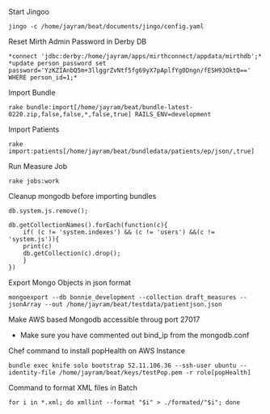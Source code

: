 Start Jingoo

```
jingo -c /home/jayram/beat/documents/jingo/config.yaml
```
Reset Mirth Admin Password in Derby DB
```
*connect 'jdbc:derby:/home/jayram/apps/mirthconnect/appdata/mirthdb';*
*update person_password set password='YzKZIAnbQ5m+3llggrZvNtf5fg69yX7pAplfYg0Dngn/fESH93OktQ==' WHERE person_id=1;*
```

Import Bundle
```
rake bundle:import[/home/jayram/beat/bundle-latest-0220.zip,false,false,*,false,true] RAILS_ENV=development
```

Import Patients
```
rake import:patients[/home/jayram/beat/bundledata/patients/ep/json/,true]
```

Run Measure Job
```
rake jobs:work
```

Cleanup mongodb before importing bundles

```
db.system.js.remove();

db.getCollectionNames().forEach(function(c){
    if( (c != 'system.indexes') && (c != 'users') &&(c != 'system.js')){
    print(c)
    db.getCollection(c).drop();    
    }
})
```

Export Mongo Objects in json format
```
mongoexport --db bonnie_development --collection draft_measures --jsonArray --out /home/jayram/beat/testdata/patientjson.json
```

Make AWS based Mongodb accessible throug port 27017

- Make sure you have commented out bind_ip from the mongodb.conf

Chef command to install popHealth on AWS Instance
```
bundle exec knife solo bootstrap 52.11.106.36 --ssh-user ubuntu --identity-file /home/jayram/beat/keys/testPop.pem -r role[popHealth]
```

Command to format XML files in Batch
```
for i in *.xml; do xmllint --format "$i" > ./formated/"$i"; done
```